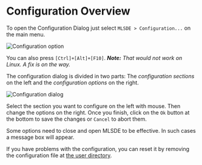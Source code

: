 # Configuration Overview #

To open the Configuration Dialog just select `MLSDE > Configuration...` on the
main menu.

![Configuration option](images/menu-cfg.png)

You can also press `[Ctrl]+[Alt]+[F10]`.  _**Note:** That would not work on
Linux.  A fix is on the way._

The configuration dialog is divided in two parts:  The _configuration sections_
on the left and the _configuration options_ on the right.

![Configuration dialog](images/cfg-dialog.png)

Select the section you want to configure on the left with mouse.  Then change
the options on the right.  Once you finish, click on the `Ok` button at the
bottom to save the changes or `Cancel` to abort them.

Some options need to close and open MLSDE to be effective.  In such cases a
message box will appear.

If you have problems with the configuration, you can reset it by removing the
configuration file at [the user directory](concepts.html#the-directories).
